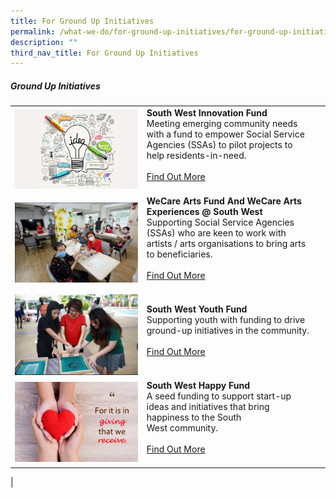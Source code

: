 ```yaml
---
title: For Ground Up Initiatives
permalink: /what-we-do/for-ground-up-initiatives/for-ground-up-initiatives/
description: ""
third_nav_title: For Ground Up Initiatives
---
```

##### Ground Up Initiatives



| ||  |
| -------- | -------- | -------- |
| ![](/images/SWIFT.png)    |   **South West Innovation Fund**<br> Meeting emerging community needs with a fund to empower Social Service Agencies (SSAs) to pilot projects to help residents-in-need. <br><br> [Find Out More](/what-we-do/for-ground-up-initiatives/south-west-happy-fund)<br><br>|      |
| ![](/images/What%20We%20Do/For%20Ground%20Up%20initatives/WeCare%20Arts%20Fund%20@%20SW/WeCare-P4.jpg)    |   **WeCare Arts Fund And WeCare Arts Experiences @ South West**<br> Supporting Social Service Agencies (SSAs) who are keen to work with artists / arts organisations to bring arts to beneficiaries. <br><br> [Find Out More](/what-we-do/FOR-GROUND-UP-INITIATIVES/wecareartsfund)<br><br>|
|![](/images/What%20We%20Do/For%20Ground%20Up%20initatives/SW%20Youth%20Fund/SW%20Youth%20Fund-P1.jpg)|  **South West Youth Fund**<br>Supporting youth with funding to drive ground-up initiatives in the community.<br><br> [Find Out More](/what-we-do/for-ground-up-initiatives/swyouthfund)<br><br>|
|![](/images/SWHappyFund.png)| **South West Happy Fund**<br>A seed funding to support start-up ideas and initiatives that bring happiness to the South West community.<br><br> [Find Out More](/what-we-do/For-Ground-Up-Initiatives/south-west-happy-fund)<br><br>|   
|